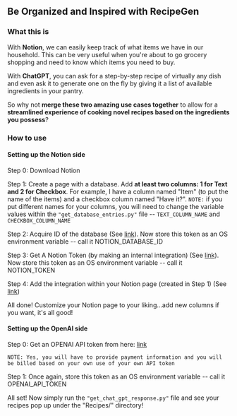 ## Be Organized and Inspired with RecipeGen
### What this is
With **Notion**, we can easily keep track of what items we have in our household. This can be very useful when you're about to go grocery shopping and need to know which items you need to buy.

With **ChatGPT**, you can ask for a step-by-step recipe of virtually any dish and even ask it to generate one on the fly by giving it a list of available ingredients in your pantry.

So why not **merge these two amazing use cases together** to allow for a **streamlined experience of cooking novel recipes based on the ingredients you possess**?
### How to use
#### Setting up the Notion side
Step 0: Download Notion

Step 1: Create a page with a database. Add **at least two columns: 1 for Text and 2 for Checkbox**. For example, I have a column named "Item" (to put the name of the items) and a checkbox column named "Have it?". `NOTE:` if you put different names for your columns, you will need to change the variable values within the `"get_database_entries.py"` file -- `TEXT_COLUMN_NAME` and `CHECKBOX_COLUMN_NAME`

Step 2: Acquire ID of the database (See [link](https://stackoverflow.com/questions/67728038/where-to-find-database-id-for-my-database-in-notion#:~:text=If%20this%20is%20just%20for%20yourself%2C%20you%20can%20get%20the%20database%20ID%20from%20the%20URL%20of%20the%20page%3A)). Now store this token as an OS environment variable -- call it NOTION_DATABASE_ID

Step 3: Get A Notion Token (by making an internal integration) (See [link](https://www.notion.so/my-integrations)). Now store this token as an OS environment variable -- call it NOTION_TOKEN

Step 4: Add the integration within your Notion page (created in Step 1) (See [link](https://developers.notion.com/docs/create-a-notion-integration#:~:text=Go%20to%20the,for%20connections...%20menu.))

All done! Customize your Notion page to your liking...add new columns if you want, it's all good!

#### Setting up the OpenAI side
Step 0: Get an OPENAI API token from here: [link](https://platform.openai.com/account/api-keys)

`NOTE: Yes, you will have to provide payment information and you will be billed based on your own use of your own API token`

Step 1: Once again, store this token as an OS environment variable -- call it OPENAI_API_TOKEN

All set! Now simply run the `"get_chat_gpt_response.py"` file and see your recipes pop up under the "Recipes/" directory!
